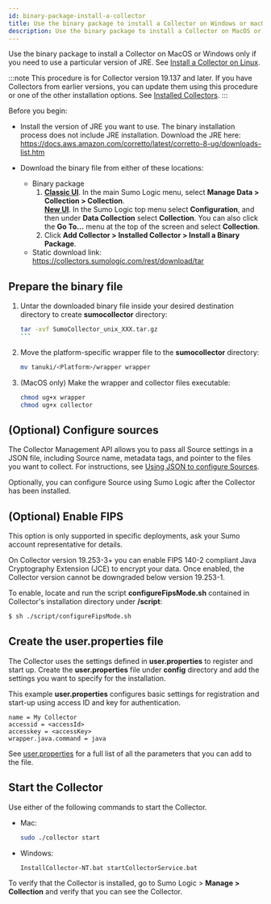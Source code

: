 ```yaml
---
id: binary-package-install-a-collector
title: Use the binary package to install a Collector on Windows or macOS
description: Use the binary package to install a Collector on MacOS or Windows only if you need to use a particular version of JRE.
---
```



Use the binary package to install a Collector on MacOS or Windows only if you need to use a particular version of JRE. See [Install a Collector on Linux](../linux.md).

:::note
This procedure is for Collector version 19.137 and later. If you have Collectors from earlier versions, you can update them using this procedure or one of the other installation options. See [Installed Collectors](/docs/send-data/installed-collectors).
:::

Before you begin:

* Install the version of JRE you want to use. The binary installation process does not include JRE installation. Download the JRE here: https://docs.aws.amazon.com/corretto/latest/corretto-8-ug/downloads-list.htm
* Download the binary file from either of these locations:  

  * Binary package
     1. [**Classic UI**](/docs/get-started/sumo-logic-ui-classic). In the main Sumo Logic menu, select **Manage Data > Collection > Collection**. <br/>[**New UI**](/docs/get-started/sumo-logic-ui). In the Sumo Logic top menu select **Configuration**, and then under **Data Collection** select **Collection**. You can also click the **Go To...** menu at the top of the screen and select **Collection**. 
     1. Click **Add Collector > Installed Collector > Install a Binary Package**.
  * Static download link: https://collectors.sumologic.com/rest/download/tar

## Prepare the binary file

1. Untar the downloaded binary file inside your desired destination directory to create **sumocollector** directory:

    ```bash
    tar -xvf SumoCollector_unix_XXX.tar.gz
    ``` 

1. Move the platform-specific wrapper file to the **sumocollector** directory:

    ```bash
    mv tanuki/<Platform>/wrapper wrapper
    ```

1. (MacOS only) Make the wrapper and collector files executable:

    ```bash
    chmod ug+x wrapper
    chmod ug+x collector
    ```

## (Optional) Configure sources

The Collector Management API allows you to pass all Source settings in a JSON file, including Source name, metadata tags, and pointer to the files you want to collect. For instructions, see [Using JSON to configure Sources](/docs/send-data/use-json-configure-sources).

Optionally, you can configure Source using Sumo Logic after the Collector has been installed.

## (Optional) Enable FIPS

This option is only supported in specific deployments, ask your Sumo account representative for details.

On Collector version 19.253-3+ you can enable FIPS 140-2 compliant Java Cryptography Extension (JCE) to encrypt your data. Once enabled, the Collector version cannot be downgraded below version 19.253-1.

To enable, locate and run the script **configureFipsMode.sh** contained in Collector's installation directory under **/script**:  

```bash
$ sh ./script/configureFipsMode.sh
```

## Create the user.properties file

The Collector uses the settings defined in **user.properties** to register and start up. Create the **user.properties** file under **config** directory and add the settings you want to specify for the installation.

This example **user.properties** configures basic settings for registration and start-up using access ID and key for authentication.

```
name = My Collector
accessid = <accessId>
accesskey = <accessKey>
wrapper.java.command = java
```

See [user.properties](user-properties.md) for a full list of all the parameters that you can add to the file.

## Start the Collector

Use either of the following commands to start the Collector.

* Mac:  

    ```bash
    sudo ./collector start
    ```

* Windows:  

    ```bash
    InstallCollector-NT.bat startCollectorService.bat
    ```

To verify that the Collector is installed, go to Sumo Logic > **Manage > Collection** and verify that you can see the Collector.
